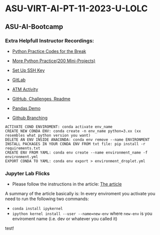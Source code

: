 # ASU-VIRT-AI-PT-11-2023-U-LOLC

## ASU-AI-Bootcamp

### Extra Helpfull Instructor Recordings:
* [Python Practice Codes for the Break](https://pythonprogramming.net/)
* [More Python Practice(200 Mini-Projects)](https://thecleverprogrammer.com/2021/01/14/python-projects-with-source-code/)
* [Set Up SSH Key](https://docs.github.com/en/authentication/connecting-to-github-with-ssh/generating-a-new-ssh-key-and-adding-it-to-the-ssh-agent)

* [GitLab](https://zoom.us/rec/share/jVyJIva85n9JEn_ay0sbl9Yoa3RYwuWpY5LiYU4loXLCf7x54DpEY0hgrOAfGU8B.YwMtILEWTyxSDSmB?startTime=1664669201000)

* [ATM Activity](https://zoom.us/rec/play/i1mS9tEF5mD7b8aiTuAsZa-kCe_JhDOQF-EpqQl2-1JSclNEPJHfZfAIcMXIGdSgLCf2xgJx2jL3AZ6s.74MfWK9m415YilJ-?autoplay=true&startTime=1724799882000)

* [GitHub, Challenges, Readme](https://zoom.us/rec/share/vCbsxgKalwlcHw5MkfWTAk5usZlo9-1lsy8IIdJc-i8niyNEN3R7n6iCTSI4EVVm.Tv3hmeKWncn7M68r?startTime=1664669495000)

* [Pandas Demo](https://zoom.us/rec/share/cNNhE83OMwS0NbboHybJ_qnn9IPjm-M_s3dyoEqkxCkgKqoIO_l1udLiMDV4QHtZ.YzyEaHZT-rInHADw?startTime=1665372022000)

* [Github Branching](https://zoom.us/rec/share/DN_KItdVPFezV6GLiPAcA0uPcooMUjSOAZWbGZxgqvsQVqsZUWEHRwDkH92Chrci.lxoBBcanh1QKibS7)

```conda
ACTIVATE COND ENVIROMENT: conda activate env_name
CREATE NEW CONDA ENV: conda create -n env_name python=3.xx (xx resembles what python version you want)
DELETE AN ENV INSIDE ANACONDA: conda env remove --name ENVIRONMENT
INSTALL PACKAGES IN YOUR CONDA ENV FROM txt file: pip install -r requirements.txt
CREATE ENV FROM YAML: conda env create --name environment_name -f environment.yml
EXPORT CONDA TO YAML: conda env export > environment_droplet.yml

```

### Jupyter Lab Flicks

* Please follow the instructions in the article: [The article](https://towardsdatascience.com/get-your-conda-environment-to-show-in-jupyter-notebooks-the-easy-way-17010b76e874)

A summary of the article basically is:
In every enviroment you activate you need to run the following two commands:
* `conda install ipykernel`
* `ipython kernel install --user --name=new-env` where `new-env` is you enviroment name (i.e. dev or whatever you called it)

test!